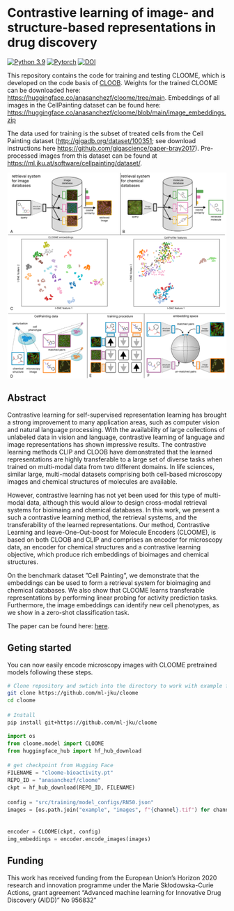 # Contrastive learning of image- and structure-based representations in drug discovery

[![Python 3.9](https://img.shields.io/badge/Python-3.9-blue.svg)](https://www.python.org/downloads/release/python-390/)
[![Pytorch](https://img.shields.io/badge/PyTorch-1.9-red.svg)](https://pytorch.org/get-started/previous-versions/)
[![DOI](https://zenodo.org/badge/506966028.svg)](https://zenodo.org/badge/latestdoi/506966028)


This repository contains the code for training and testing CLOOME, which is developed on the code basis of [CLOOB](https://github.com/ml-jku/cloob). Weights for the trained CLOOME can be downloaded here: https://huggingface.co/anasanchezf/cloome/tree/main.
Embeddings of all images in the CellPainting dataset can be found here: https://huggingface.co/anasanchezf/cloome/blob/main/image_embeddings.zip

The data used for training is the subset of treated cells from the Cell Painting dataset (http://gigadb.org/dataset/100351; see download instructions here https://github.com/gigascience/paper-bray2017). Pre-processed images from this dataset can be found at https://ml.jku.at/software/cellpainting/dataset/. 

![plot](cloome_fig.png)

## Abstract
Contrastive learning for self-supervised representation learning has brought a strong improvement to many application areas, such as computer vision and natural language processing. With the availability of large collections of unlabeled data in vision and language, contrastive learning of language and image representations has shown impressive results. The contrastive learning methods CLIP and CLOOB have demonstrated that the learned representations are highly transferable to a large set of diverse tasks when trained on multi-modal data from two different domains. In life sciences, similar large, multi-modal datasets comprising both cell-based microscopy images and chemical structures of molecules are available.

However, contrastive learning has not yet been used for this type of multi-modal data, although this would allow to design cross-modal retrieval systems for bioimaing and chemical databases. In this work, we present a such a contrastive learning method, the retrieval systems, and the transferability of the learned representations. Our method, Contrastive Learning and leave-One-Out-boost for Molecule Encoders (CLOOME), is based on both CLOOB and CLIP and comprises an encoder for microscopy data, an encoder for chemical structures and a contrastive learning objective, which produce rich embeddings of bioimages and chemical structures. 

On the benchmark dataset ”Cell Painting”, we demonstrate that the embeddings can be used to form a retrieval system for bioimaging and chemical databases. We also show that CLOOME learns transferable representations by performing linear probing for activity prediction tasks. Furthermore, the image embeddings can identify new cell phenotypes, as we show in a zero-shot classification task. 

The paper can be found here: [here](https://www.nature.com/articles/s41467-023-42328-w).


## Geting started
You can now easily encode microscopy images with CLOOME pretrained models following these steps.

```bash
# Clone repository and swtich into the directory to work with example files and config
git clone https://github.com/ml-jku/cloome
cd cloome

# Install 
pip install git+https://github.com/ml-jku/cloome
```

```python
import os
from cloome.model import CLOOME
from huggingface_hub import hf_hub_download

# get checkpoint from Hugging Face
FILENAME = "cloome-bioactivity.pt"
REPO_ID = "anasanchezf/cloome"
ckpt = hf_hub_download(REPO_ID, FILENAME)

config = "src/training/model_configs/RN50.json"
images = [os.path.join("example", "images", f"{channel}.tif") for channel in ["Mito", "ERSyto", "ERSytoBleed", "Ph_golgi", "Hoechst"]]


encoder = CLOOME(ckpt, config)
img_embeddings = encoder.encode_images(images)
```

## Funding
This work has received funding from the European Union’s Horizon 2020 research and innovation programme under the Marie Skłodowska-Curie Actions, grant agreement “Advanced machine learning for Innovative Drug Discovery (AIDD)” No 956832”